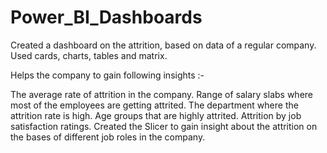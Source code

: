 # Power_BI_Dashboards

Created a dashboard on the attrition, based on data of a regular company.
Used cards, charts, tables and matrix.

Helps the company to gain following insights :-

The average rate of attrition in the company.
Range of salary slabs where most of the employees are getting attrited.
The department where the attrition rate is high.
Age groups that are highly attrited.
Attrition by job satisfaction ratings.
Created the Slicer to gain insight about the attrition on the bases of different job
roles in the company.
